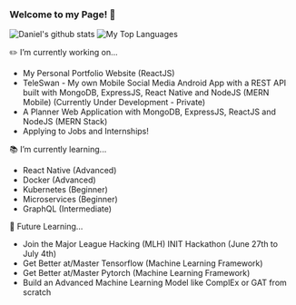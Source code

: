 ### Welcome to my Page! 👋
![Daniel's github stats](https://github-readme-stats.vercel.app/api?username=DNofulla&count_private=true&theme=algolia&border_color=5ECF76)
![My Top Languages](https://github-readme-stats.vercel.app/api/top-langs/?username=DNofulla&layout=compact&count_private=true&langs_count=10&theme=algolia&border_color=5ECF76)

✏️ I’m currently working on...
  - My Personal Portfolio Website (ReactJS)
  - TeleSwan - My own Mobile Social Media Android App with a REST API built with MongoDB, ExpressJS, React Native and NodeJS (MERN Mobile) (Currently Under Development - Private)
  - A Planner Web Application with MongoDB, ExpressJS, ReactJS and NodeJS (MERN Stack) 
  - Applying to Jobs and Internships!

📚 I’m currently learning... 
  - React Native (Advanced)
  - Docker (Advanced)
  - Kubernetes (Beginner)
  - Microservices (Beginner)
  - GraphQL (Intermediate)

📆 Future Learning...
  - Join the Major League Hacking (MLH) INIT Hackathon (June 27th to July 4th)
  - Get Better at/Master Tensorflow (Machine Learning Framework)
  - Get Better at/Master Pytorch (Machine Learning Framework)
  - Build an Advanced Machine Learning Model like ComplEx or GAT from scratch
